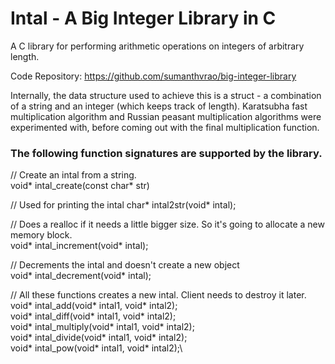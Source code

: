 # Intal - A Big Integer Library in C

A C library for performing arithmetic operations on integers of arbitrary length.

Code Repository: <a target="_blank" href="https://github.com/sumanthvrao/big-integer-library" rel="noreferrer noopener">https://github.com/sumanthvrao/big-integer-library</a>

Internally, the data structure used to achieve this is a struct - a combination of a string and an integer (which keeps track of length). Karatsubha fast multiplication algorithm and Russian peasant multiplication algorithms were experimented with, before coming out with the final multiplication function.

### The following function signatures are supported by the library.

// Create an intal from a string.\
void* intal_create(const char* str)

// Used for printing the intal
char* intal2str(void* intal);

// Does a realloc if it needs a little bigger size. So it's going to allocate a new memory block.\
void* intal_increment(void* intal);

// Decrements the intal and doesn't create a new object\
void* intal_decrement(void* intal);

// All these functions creates a new intal. Client needs to destroy it later.\
void* intal_add(void* intal1, void* intal2);\
void* intal_diff(void* intal1, void* intal2);\
void* intal_multiply(void* intal1, void* intal2);\
void* intal_divide(void* intal1, void* intal2);\
void* intal_pow(void* intal1, void* intal2);\
